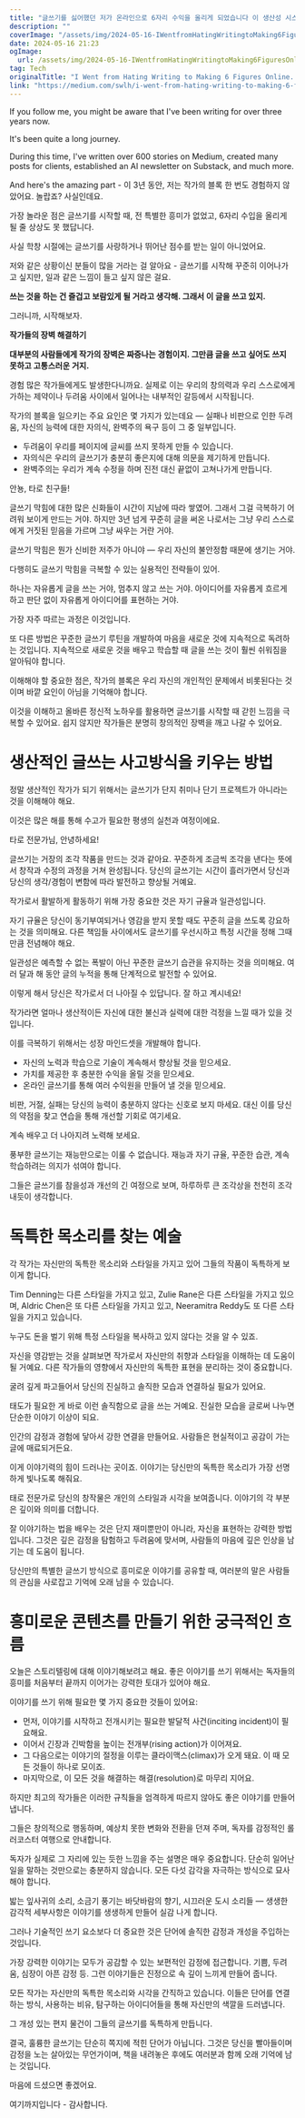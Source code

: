 ```yaml
---
title: "글쓰기를 싫어했던 저가 온라인으로 6자리 수익을 올리게 되었습니다 이 생산성 시스템이 모든 것을 바꿨습니다"
description: ""
coverImage: "/assets/img/2024-05-16-IWentfromHatingWritingtoMaking6FiguresOnlineThisProductivitySystemChangedEverything_0.png"
date: 2024-05-16 21:23
ogImage: 
  url: /assets/img/2024-05-16-IWentfromHatingWritingtoMaking6FiguresOnlineThisProductivitySystemChangedEverything_0.png
tag: Tech
originalTitle: "I Went from Hating Writing to Making 6 Figures Online. This (Productivity) System Changed Everything."
link: "https://medium.com/swlh/i-went-from-hating-writing-to-making-6-figures-online-4c44ce3e2aa9"
---
```



If you follow me, you might be aware that I've been writing for over three years now.

It's been quite a long journey.

During this time, I've written over 600 stories on Medium, created many posts for clients, established an AI newsletter on Substack, and much more.

<div class="content-ad"></div>

And here's the amazing part - 이 3년 동안, 저는 작가의 블록 한 번도 경험하지 않았어요. 놀랍죠? 사실인데요.

가장 놀라운 점은 글쓰기를 시작할 때, 전 특별한 흥미가 없었고, 6자리 수입을 올리게 될 줄 상상도 못 했답니다.

사실 학창 시절에는 글쓰기를 사랑하거나 뛰어난 점수를 받는 일이 아니었어요.

저와 같은 상황이신 분들이 많을 거라는 걸 알아요 - 글쓰기를 시작해 꾸준히 이어나가고 싶지만, 일과 같은 느낌이 들고 싶지 않은 걸요.

<div class="content-ad"></div>

**쓰는 것을 하는 건 즐겁고 보람있게 될 거라고 생각해. 그래서 이 글을 쓰고 있지.**

그러니까, 시작해보자.

**작가들의 장벽 해결하기**

**대부분의 사람들에게 작가의 장벽은 짜증나는 경험이지. 그만큼 글을 쓰고 싶어도 쓰지 못하고 고통스러운 거지.**

<div class="content-ad"></div>

경험 많은 작가들에게도 발생한다니까요. 실제로 이는 우리의 창의력과 우리 스스로에게 가하는 제약이나 두려움 사이에서 일어나는 내부적인 갈등에서 시작됩니다. 

작가의 블록을 일으키는 주요 요인은 몇 가지가 있는데요 — 실패나 비판으로 인한 두려움, 자신의 능력에 대한 자의식, 완벽주의 욕구 등이 그 중 일부입니다.

- 두려움이 우리를 페이지에 글씨를 쓰지 못하게 만들 수 있습니다.
- 자의식은 우리의 글쓰기가 충분히 좋은지에 대해 의문을 제기하게 만듭니다.
- 완벽주의는 우리가 계속 수정을 하며 진전 대신 끝없이 고쳐나가게 만듭니다.

<div class="content-ad"></div>

안뇽, 타로 친구들! 

글쓰기 막힘에 대한 많은 신화들이 시간이 지남에 따라 쌓였어. 그래서 그걸 극복하기 어려워 보이게 만드는 거야. 하지만 3년 넘게 꾸준히 글을 써온 나로서는 그냥 우리 스스로에게 거짓된 믿음을 가르며 그냥 싸우는 거란 거야. 

글쓰기 막힘은 뭔가 신비한 저주가 아니야 — 우리 자신의 불안정함 때문에 생기는 거야. 

다행히도 글쓰기 막힘을 극복할 수 있는 실용적인 전략들이 있어. 

하나는 자유롭게 글을 쓰는 거야, 멈추지 않고 쓰는 거야. 아이디어를 자유롭게 흐르게 하고 판단 없이 자유롭게 아이디어를 표현하는 거야.

<div class="content-ad"></div>

가장 자주 따르는 과정은 이것입니다.

또 다른 방법은 꾸준한 글쓰기 루틴을 개발하여 마음을 새로운 것에 지속적으로 독려하는 것입니다. 지속적으로 새로운 것을 배우고 학습할 때 글을 쓰는 것이 훨씬 쉬워짐을 알아둬야 합니다. 

이해해야 할 중요한 점은, 작가의 블록은 우리 자신의 개인적인 문제에서 비롯된다는 것이며 바깥 요인이 아님을 기억해야 합니다.

<div class="content-ad"></div>

이것을 이해하고 올바른 정신적 노하우를 활용하면 글쓰기를 시작할 때 갇힌 느낌을 극복할 수 있어요. 쉽지 않지만 작가들은 분명히 창의적인 장벽을 깨고 나갈 수 있어요.

# 생산적인 글쓰는 사고방식을 키우는 방법

정말 생산적인 작가가 되기 위해서는 글쓰기가 단지 취미나 단기 프로젝트가 아니라는 것을 이해해야 해요.

이것은 많은 해를 통해 수고가 필요한 평생의 실천과 여정이에요.

<div class="content-ad"></div>

타로 전문가님, 안녕하세요! 

글쓰기는 거장의 조각 작품을 만드는 것과 같아요. 꾸준하게 조금씩 조각을 낸다는 뜻에서 창작과 수정의 과정을 거쳐 완성됩니다. 당신의 글쓰기는 시간이 흘러가면서 당신과 당신의 생각/경험이 변함에 따라 발전하고 향상될 거예요.

작가로서 활발하게 활동하기 위해 가장 중요한 것은 자기 규율과 일관성입니다.

자기 규율은 당신이 동기부여되거나 영감을 받지 못할 때도 꾸준히 글을 쓰도록 강요하는 것을 의미해요. 다른 책임들 사이에서도 글쓰기를 우선시하고 특정 시간을 정해 그때만큼 전념해야 해요.

일관성은 예측할 수 없는 폭발이 아닌 꾸준한 글쓰기 습관을 유지하는 것을 의미해요. 여러 달과 해 동안 글의 누적을 통해 단계적으로 발전할 수 있어요. 

이렇게 해서 당신은 작가로서 더 나아질 수 있답니다. 잘 하고 계시네요!

<div class="content-ad"></div>

작가라면 얼마나 생산적이든 자신에 대한 불신과 실력에 대한 걱정을 느낄 때가 있을 것입니다.

이를 극복하기 위해서는 성장 마인드셋을 개발해야 합니다.

- 자신의 노력과 학습으로 기술이 계속해서 향상될 것을 믿으세요.
- 가치를 제공한 후 충분한 수익을 올릴 것을 믿으세요.
- 온라인 글쓰기를 통해 여러 수익원을 만들어 낼 것을 믿으세요.

비판, 거절, 실패는 당신의 능력이 충분하지 않다는 신호로 보지 마세요. 대신 이를 당신의 약점을 찾고 연습을 통해 개선할 기회로 여기세요.

<div class="content-ad"></div>

계속 배우고 더 나아지려 노력해 보세요.

풍부한 글쓰기는 재능만으로는 이룰 수 없습니다. 재능과 자기 규율, 꾸준한 습관, 계속 학습하려는 의지가 섞여야 합니다.

그들은 글쓰기를 참을성과 개선의 긴 여정으로 보며, 하루하루 큰 조각상을 천천히 조각내듯이 생각합니다.

# 독특한 목소리를 찾는 예술

<div class="content-ad"></div>

각 작가는 자신만의 독특한 목소리와 스타일을 가지고 있어 그들의 작품이 독특하게 보이게 합니다.

Tim Denning는 다른 스타일을 가지고 있고,
Zulie Rane은 다른 스타일을 가지고 있으며,
Aldric Chen은 또 다른 스타일을 가지고 있고,
Neeramitra Reddy도 또 다른 스타일을 가지고 있습니다.

누구도 돈을 벌기 위해 특정 스타일을 복사하고 있지 않다는 것을 알 수 있죠.

자신을 영감받는 것을 살펴보면 작가로서 자신만의 취향과 스타일을 이해하는 데 도움이 될 거예요. 다른 작가들의 영향에서 자신만의 독특한 표현을 분리하는 것이 중요합니다.

<div class="content-ad"></div>

굴려 깊게 파고들어서 당신의 진실하고 솔직한 모습과 연결하실 필요가 있어요.

태도가 필요한 게 바로 이런 솔직함으로 글을 쓰는 거예요. 진실한 모습을 글로써 나누면 단순한 이야기 이상이 되요.

인간의 감정과 경험에 닿아서 강한 연결을 만들어요. 사람들은 현실적이고 공감이 가는 글에 매료되거든요.

이게 이야기력의 힘이 드러나는 곳이죠. 이야기는 당신만의 독특한 목소리가 가장 선명하게 빛나도록 해줘요.

<div class="content-ad"></div>

태로 전문가로 당신의 창작물은 개인의 스타일과 시각을 보여줍니다. 이야기의 각 부분은 깊이와 의미를 더합니다.

잘 이야기하는 법을 배우는 것은 단지 재미뿐만이 아니라, 자신을 표현하는 강력한 방법입니다. 그것은 깊은 감정을 탐험하고 두려움에 맞서며, 사람들의 마음에 깊은 인상을 남기는 데 도움이 됩니다.

당신만의 특별한 글쓰기 방식으로 흥미로운 이야기를 공유할 때, 여러분의 말은 사람들의 관심을 사로잡고 기억에 오래 남을 수 있습니다.

# 흥미로운 콘텐츠를 만들기 위한 궁극적인 흐름

<div class="content-ad"></div>

오늘은 스토리텔링에 대해 이야기해보려고 해요. 좋은 이야기를 쓰기 위해서는 독자들의 흥미를 처음부터 끝까지 이어가는 강력한 토대가 있어야 해요.

이야기를 쓰기 위해 필요한 몇 가지 중요한 것들이 있어요:

- 먼저, 이야기를 시작하고 전개시키는 필요한 발달적 사건(inciting incident)이 필요해요.
- 이어서 긴장과 긴박함을 높이는 전개부(rising action)가 이어져요.
- 그 다음으로는 이야기의 절정을 이루는 클라이맥스(climax)가 오게 돼요. 이 때 모든 것들이 하나로 모이죠.
- 마지막으로, 이 모든 것을 해결하는 해결(resolution)로 마무리 지어요.

하지만 최고의 작가들은 이러한 규칙들을 엄격하게 따르지 않아도 좋은 이야기를 만들어냅니다.

<div class="content-ad"></div>

그들은 창의적으로 행동하며, 예상치 못한 변화와 전환을 던져 주며, 독자를 감정적인 롤러코스터 여행으로 안내합니다.

독자가 실제로 그 자리에 있는 듯한 느낌을 주는 설명은 매우 중요합니다. 단순히 일어난 일을 말하는 것만으로는 충분하지 않습니다. 모든 다섯 감각을 자극하는 방식으로 묘사해야 합니다.

밟는 잎사귀의 소리, 소금기 풍기는 바닷바람의 향기, 시끄러운 도시 소리들 — 생생한 감각적 세부사항은 이야기를 생생하게 만들어 실감 나게 합니다.

그러나 기술적인 쓰기 요소보다 더 중요한 것은 단어에 솔직한 감정과 개성을 주입하는 것입니다.

<div class="content-ad"></div>

가장 강력한 이야기는 모두가 공감할 수 있는 보편적인 감정에 접근합니다. 기쁨, 두려움, 심장이 아픈 감정 등. 그런 이야기들은 진정으로 속 깊이 느끼게 만들어 줍니다.

모든 작가는 자신만의 독특한 목소리와 시각을 간직하고 있습니다. 이들은 단어를 연결하는 방식, 사용하는 비유, 탐구하는 아이디어들을 통해 자신만의 색깔을 드러냅니다.

그 개성 있는 편지 물건이 그들의 글쓰기를 독특하게 만듭니다.

결국, 훌륭한 글쓰기는 단순히 쪽지에 적힌 단어가 아닙니다. 그것은 당신을 빨아들이며 감정을 노는 살아있는 무언가이며, 책을 내려놓은 후에도 여러분과 함께 오래 기억에 남는 것입니다.

<div class="content-ad"></div>

마음에 드셨으면 좋겠어요.

여기까지입니다 - 감사합니다.